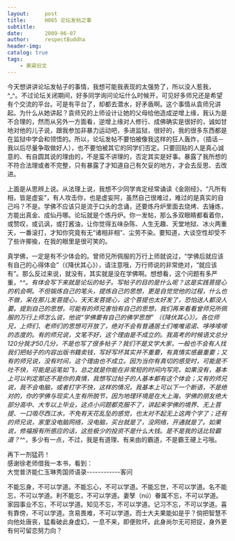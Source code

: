 ```yaml
---
layout:     post
title:      H065 论坛发帖之事
subtitle:   
date:       2009-06-07
author:     respectBuddha
header-img: 
catalog: true
tags:
    - 黄粱旧文
---
```


今天想讲讲论坛发帖子的事情，我想可能我表现的太强势了，所以没人惹我，^_^。不过论坛关闭期间，好多同学询问论坛什么时候开，可见好多师兄还是希望有个交流的平台。可是有平台了，却都去潜水，好矛盾啊。这个事情从袁师兄讲起。为什么从她讲起？袁师兄的上师设计让她的父母给他造成逆增上缘，我认为是不合理的，然而从另外一方面看，逆增上缘对人修行、成佛确实是很好的，诚如甘地对他的儿子说，跟我参加非暴力运动吧，多进监狱，很好的，我的很多东西都是在监狱中学会和领悟的。所以，论坛发帖不要怕被像我这样的狂人轰炸，（插话－我以后尽量争取做好人），也不要怕被其它的同学们否定。只要回贴的人是真心诚意的、有自圆其说的理由的，不是蛮不讲理的，否定其实是好事。暴露了我所想的不符合法理或者不完整，只有暴露了才知道自己有欠妥的地方，才会去反思、去改进。

上面是从思辨上说。从法理上说，我想不少同学肯定经常诵读《金刚经》，“凡所有相，皆是虚妄”，有人攻击你，也是虚妄阿，虽然自己很难过，难过的是真实的自己吗？不是。学佛不应该只是流于口头的念诵，还要炼丹炉里面去烧烤、去锤炼，方能出真金、成仙丹哪。论坛就是个炼丹炉。你一发帖，那么多双眼睛都看着你，或赞叹，或讥讽，或打酱油，让你觉得五味杂陈、人生无趣、天堂地狱、冰火两重天，一番滚打，才知你究竟有无“诸相非相”、尘劳不染。要知道，大谈空性却受不了些许揶揄，在我的眼里是很可笑的。

真学佛，一定是有不少体会的。曾师兄所佩服的万行上师就说过，“学佛后就应该有自己的心得体会”（《降伏其心》），请注意哦，万行师说的非常绝对，“就应该有”。那么反过来说，就没有，其实就是没在学佛啊。想想看，这个问题有多严重，^_^。有体会写下来就是论坛的帖子。写帖子的目的是什么呢？这是实践菩提心的机会啊。不但锻炼自己的笔头，提炼自己的思想，更是自觉觉他的过程，什么也不做，呆在那儿发菩提心，天天发菩提心，这个菩提也太好发了，恐怕送人都没人要。提到自己的思想，可能有的师兄害怕有自己的思想，我们再来看看曾师兄所佩服的万行上师怎么说，他说“学佛要有自己的佛学思想” （《降伏其心》）。各位师兄，上师们、老师们的思想可开放了，绝对不会有普通居士们唯唯诺诺、哆哆嗦嗦的态度的。有的师兄说，文笔不好，这个理由是不成立的。我高考的时候语文总分120分我才50几分，不是也写了很多帖子？我们不是文学大家，一般也不会有人找我们把帖子的内容出版书籍卖钱，写好写坏其实并不重要，有真情实感最重要；又有的师兄说，没有时间，这个理由也不成立。因为当你有真切的感受时，可能是不吐不快，可能是运笔如飞，总之就是你能在非常短的时间内写完，如果没有，基本上可以判定那还不是你的真情，我想写过帖子的人基本都有这个体会；又有的师兄说，我不会电脑，或者打字不快，这样的情况，我基本上可以下一个断语，不是绝对的，你的学佛与现实人生有所脱节，因为地理环境是在大上海，学佛的朋友绝大部分高中、大专以上毕业，这点小问题都克服不了，讲起来学佛的境界、无上菩提、一口吸尽西江水，不免有天花乱坠的感觉，也太对不起无上这两个字了；还有的师兄说，家里没电脑网络，没电脑，买台就是了，没网络，开通就是了。如果说，修福报有所感应的话，这些极少的投资不是什么大钱。是不是我的话比较霸道？^_^，多少有一点，不过，我是有道理、有来由的霸道，不是霸王硬上弓哦。

再下一剂猛药！  
感谢徐老师借我一本书，看到：  
大觉普济能仁玉琳秀国师语录------------客问  

不能忘身，不可以学道。不能忘心，不可以学道。不能忘世，不可以学道。名不能忘，不可以学道。利不能忘，不可以学道。妻孥（nú）眷属不忘，不可以学道。家园事业不忘，不可以学道。知见不忘，不可以学道。记习不忘，不可以学道。喜有靠傍，不可以学道。贪易畏难，不可以学道。而士大夫果能如是乎？倘把智慧不向他处唐丧，猛看破此身虚幻，一息不来，即便败坏。此身尚尔无可把捉，身外更有何可留恋努力向？
